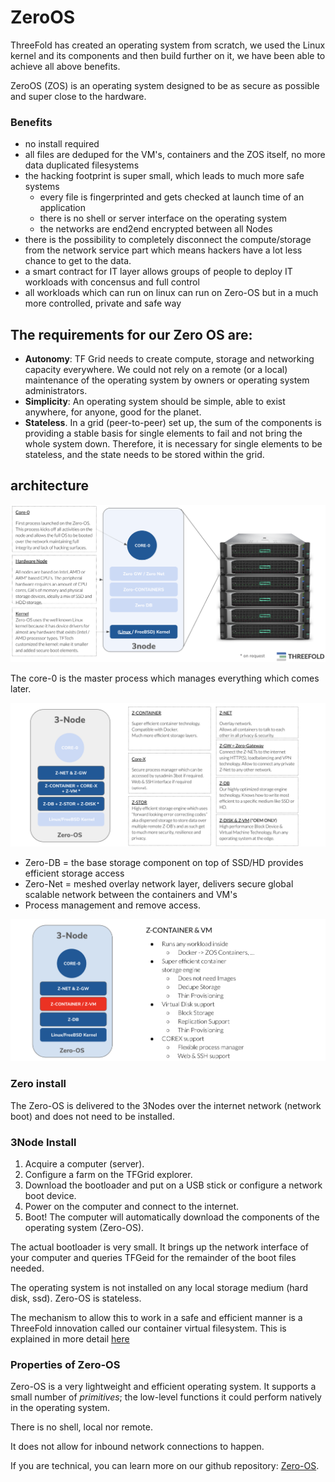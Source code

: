 # ZeroOS

ThreeFold has created an operating system from scratch, we used the Linux kernel and its components and then build further on it, we have been able to achieve all above benefits.

ZeroOS (ZOS) is an operating system designed to be as secure as possible and super close to the hardware.

### Benefits

- no install required
- all files are deduped for the VM's, containers and the ZOS itself, no more data duplicated filesystems
- the hacking footprint is super small, which leads to much more safe systems
    - every file is fingerprinted and gets checked at launch time of an application
    - there is no shell or server interface on the operating system
    - the networks are end2end encrypted between all Nodes
- there is the possibility to completely disconnect the compute/storage from the network service part which means hackers have a lot less chance to get to the data.
- a smart contract for IT layer allows groups of people to deploy IT workloads with concensus and full control
- all workloads which can run on linux can run on Zero-OS but in a much more controlled, private and safe way

## The requirements for our Zero OS are:

- **Autonomy**: TF Grid needs to create compute, storage and networking capacity everywhere. We could not rely on a remote (or a local) maintenance of the operating system by owners or operating system administrators.
- **Simplicity**: An operating system should be simple, able to exist anywhere, for anyone, good for the planet.
- **Stateless**. In a grid (peer-to-peer) set up, the sum of the components is providing a stable basis for single elements to fail and not bring the whole system down. Therefore, it is necessary for single elements to be stateless, and the state needs to be stored within the grid.

## architecture

![](./img/zos1.png)

The core-0 is the master process which manages everything which comes later.

![](./img/zos2.png)

- Zero-DB = the base storage component on top of SSD/HD provides efficient storage access
- Zero-Net = meshed overlay network layer, delivers secure global scalable network between the containers and VM's
- Process management and remove access.

![](./img/zos3.png)

### Zero install

The Zero-OS is delivered to the 3Nodes over the internet network (network boot) and does not need to be installed.

### 3Node Install

1. Acquire a computer (server).
2. Configure a farm on the TFGrid explorer.
3. Download the bootloader and put on a USB stick or configure a network boot device.
4. Power on the computer and connect to the internet.
5. Boot! The computer will automatically download the components of the operating system (Zero-OS).

The actual bootloader is very small. It brings up the network interface of your computer and queries TFGeid for the remainder of the boot files needed. 

The operating system is not installed on any local storage medium (hard disk, ssd). Zero-OS is stateless.

The mechanism to allow this to work in a safe and efficient manner is a ThreeFold innovation called our container virtual filesystem. This is explained in more detail [here](architecture_flist.md)

### Properties of Zero-OS

Zero-OS is a very lightweight and efficient operating system. It supports a small number of _primitives_; the low-level functions it could perform natively in the operating system. 

There is no shell, local nor remote. 

It does not allow for inbound network connections to happen. 

If you are technical, you can learn more on our github repository: [Zero-OS](https://github.com/Threefoldtech/zos/tree/master/docs).

